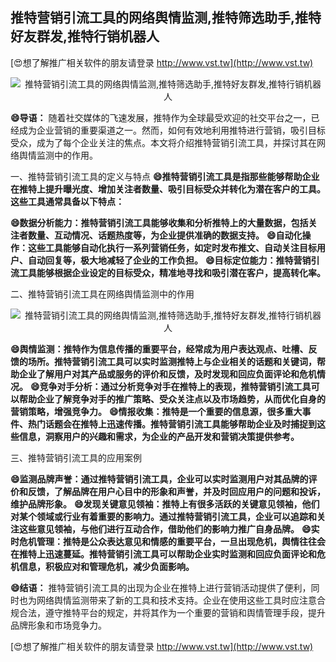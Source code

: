 ## **推特营销引流工具的网络舆情监测,推特筛选助手,推特好友群发,推特行销机器人**

[😍想了解推广相关软件的朋友请登录 http://www.vst.tw](http://www.vst.tw)

 <center><img src="https://vst.tw/MP4/tuiguang/png/6.png" alt="推特营销引流工具的网络舆情监测,推特筛选助手,推特好友群发,推特行销机器人"></center>

**😄导语：**
随着社交媒体的飞速发展，推特作为全球最受欢迎的社交平台之一，已经成为企业营销的重要渠道之一。然而，如何有效地利用推特进行营销，吸引目标受众，成为了每个企业关注的焦点。本文将介绍推特营销引流工具，并探讨其在网络舆情监测中的作用。

一、推特营销引流工具的定义与特点
**😄推特营销引流工具是指那些能够帮助企业在推特上提升曝光度、增加关注者数量、吸引目标受众并转化为潜在客户的工具。这些工具通常具备以下特点：**

**😄数据分析能力：推特营销引流工具能够收集和分析推特上的大量数据，包括关注者数量、互动情况、话题热度等，为企业提供准确的数据支持。**
**😄自动化操作：这些工具能够自动化执行一系列营销任务，如定时发布推文、自动关注目标用户、自动回复等，极大地减轻了企业的工作负担。**
**😄目标定位能力：推特营销引流工具能够根据企业设定的目标受众，精准地寻找和吸引潜在客户，提高转化率。**

二、推特营销引流工具在网络舆情监测中的作用

 <center><img src="https://vst.tw/MP4/tuiguang/png/8.png" alt="推特营销引流工具的网络舆情监测,推特筛选助手,推特好友群发,推特行销机器人"></center>

**😄舆情监测：推特作为信息传播的重要平台，经常成为用户表达观点、吐槽、反馈的场所。推特营销引流工具可以实时监测推特上与企业相关的话题和关键词，帮助企业了解用户对其产品或服务的评价和反馈，及时发现和回应负面评论和危机情况。**
**😄竞争对手分析：通过分析竞争对手在推特上的表现，推特营销引流工具可以帮助企业了解竞争对手的推广策略、受众关注点以及市场趋势，从而优化自身的营销策略，增强竞争力。**
**😄情报收集：推特是一个重要的信息源，很多重大事件、热门话题会在推特上迅速传播。推特营销引流工具能够帮助企业及时捕捉到这些信息，洞察用户的兴趣和需求，为企业的产品开发和营销决策提供参考。**

三、推特营销引流工具的应用案例

**😄监测品牌声誉：通过推特营销引流工具，企业可以实时监测用户对其品牌的评价和反馈，了解品牌在用户心目中的形象和声誉，并及时回应用户的问题和投诉，维护品牌形象。**
**😄发现关键意见领袖：推特上有很多活跃的关键意见领袖，他们对某个领域或行业有着重要的影响力。通过推特营销引流工具，企业可以追踪和关注这些意见领袖，与他们进行互动合作，借助他们的影响力推广自身品牌。**
**😄实时危机管理：推特是公众表达意见和情感的重要平台，一旦出现危机，舆情往往会在推特上迅速蔓延。推特营销引流工具可以帮助企业实时监测和回应负面评论和危机信息，积极应对和管理危机，减少负面影响。**

**😄结语：**
推特营销引流工具的出现为企业在推特上进行营销活动提供了便利，同时也为网络舆情监测带来了新的工具和技术支持。企业在使用这些工具时应注意合规合法，遵守推特平台的规定，并将其作为一个重要的营销和舆情管理手段，提升品牌形象和市场竞争力。

[😍想了解推广相关软件的朋友请登录 http://www.vst.tw](http://www.vst.tw)



